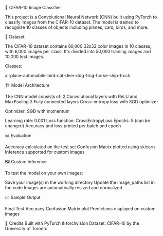 🧠 CIFAR-10 Image Classifier

This project is a Convolutional Neural Network (CNN) built using PyTorch to classify images from the CIFAR-10 dataset. The model is trained to recognize 10 classes of objects including planes, cars, birds, and more.

📂 Dataset

The CIFAR-10 dataset contains 60,000 32x32 color images in 10 classes, with 6,000 images per class. It's divided into 50,000 training images and 10,000 test images.

Classes:

airplane-automobile-bird-cat-deer-dog-frog-horse-ship-truck

🏗️ Model Architecture

The CNN model consists of:
2 Convolutional layers with ReLU and MaxPooling
3 Fully connected layers
Cross-entropy loss with SGD optimizer

Optimizer: SGD with momentum

Learning rate: 0.001
Loss function: CrossEntropyLoss
Epochs: 5 (can be changed)
Accuracy and loss printed per batch and epoch

📊 Evaluation

Accuracy calculated on the test set
Confusion Matrix plotted using sklearn
Inference supported for custom images

🖼️ Custom Inference

To test the model on your own images:

Save your image(s) in the working directory
Update the image_paths list in the code
Images are automatically resized and normalized

📈 Sample Output

Final Test Accuracy
Confusion Matrix plot
Predictions displayed on custom images

📎 Credits
Built with PyTorch & torchvision
Dataset: CIFAR-10 by the University of Toronto
